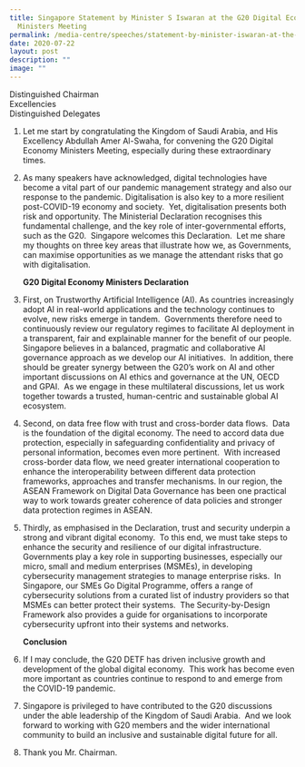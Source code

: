```yaml
---
title: Singapore Statement by Minister S Iswaran at the G20 Digital Economy
  Ministers Meeting
permalink: /media-centre/speeches/statement-by-minister-iswaran-at-the-g20-digital-economy-ministers-meeting/
date: 2020-07-22
layout: post
description: ""
image: ""
---
```

Distinguished Chairman  
Excellencies  
Distinguished Delegates  
 
1. Let me start by congratulating the Kingdom of Saudi Arabia, and His Excellency Abdullah Amer Al-Swaha, for convening the G20 Digital Economy Ministers Meeting, especially during these extraordinary times.   
  
2. As many speakers have acknowledged, digital technologies have become a vital part of our pandemic management strategy and also our response to the pandemic. Digitalisation is also key to a more resilient post-COVID-19 economy and society.  Yet, digitalisation presents both risk and opportunity. The Ministerial Declaration recognises this fundamental challenge, and the key role of inter-governmental efforts, such as the G20.  Singapore welcomes this Declaration.  Let me share my thoughts on three key areas that illustrate how we, as Governments, can maximise opportunities as we manage the attendant risks that go with digitalisation.  
  
    **G20 Digital Economy Ministers Declaration**  
  
3. First, on Trustworthy Artificial Intelligence (AI). As countries increasingly adopt AI in real-world applications and the technology continues to evolve, new risks emerge in tandem.  Governments therefore need to continuously review our regulatory regimes to facilitate AI deployment in a transparent, fair and explainable manner for the benefit of our people.  Singapore believes in a balanced, pragmatic and collaborative AI governance approach as we develop our AI initiatives.  In addition, there should be greater synergy between the G20’s work on AI and other important discussions on AI ethics and governance at the UN, OECD and GPAI.  As we engage in these multilateral discussions, let us work together towards a trusted, human-centric and sustainable global AI ecosystem.  
  
4. Second, on data free flow with trust and cross-border data flows.  Data is the foundation of the digital economy. The need to accord data due protection, especially in safeguarding confidentiality and privacy of personal information, becomes even more pertinent.  With increased cross-border data flow, we need greater international cooperation to enhance the interoperability between different data protection frameworks, approaches and transfer mechanisms. In our region, the ASEAN Framework on Digital Data Governance has been one practical way to work towards greater coherence of data policies and stronger data protection regimes in ASEAN.  
  
5. Thirdly, as emphasised in the Declaration, trust and security underpin a strong and vibrant digital economy.  To this end, we must take steps to enhance the security and resilience of our digital infrastructure.  Governments play a key role in supporting businesses, especially our micro, small and medium enterprises (MSMEs), in developing cybersecurity management strategies to manage enterprise risks.  In Singapore, our SMEs Go Digital Programme, offers a range of cybersecurity solutions from a curated list of industry providers so that MSMEs can better protect their systems.  The Security-by-Design Framework also provides a guide for organisations to incorporate cybersecurity upfront into their systems and networks.    
  
    **Conclusion**  
  
6. If I may conclude, the G20 DETF has driven inclusive growth and development of the global digital economy.  This work has become even more important as countries continue to respond to and emerge from the COVID-19 pandemic.  
  
7. Singapore is privileged to have contributed to the G20 discussions under the able leadership of the Kingdom of Saudi Arabia.  And we look forward to working with G20 members and the wider international community to build an inclusive and sustainable digital future for all.    
  
8. Thank you Mr. Chairman.